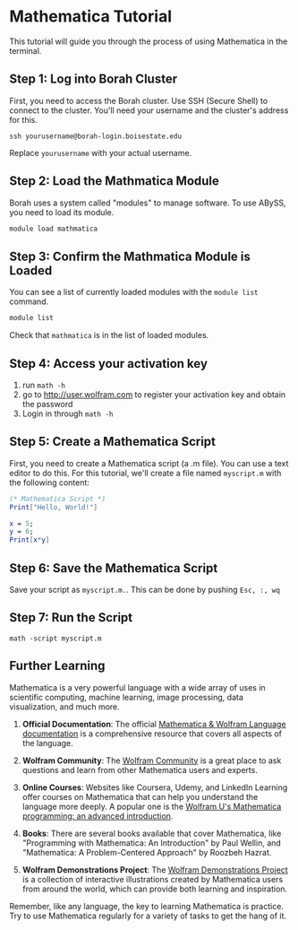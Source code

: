 # Mathematica Tutorial

This tutorial will guide you through the process of using Mathematica in the terminal.

## Step 1: Log into Borah Cluster

First, you need to access the Borah cluster. Use SSH (Secure Shell) to connect to the cluster. You'll need your username and the cluster's address for this. 

```
ssh yourusername@borah-login.boisestate.edu
```
Replace `yourusername` with your actual username. 

## Step 2: Load the Mathmatica Module

Borah uses a system called "modules" to manage software. To use ABySS, you need to load its module. 

```bash
module load mathmatica
```

## Step 3: Confirm the Mathmatica Module is Loaded

You can see a list of currently loaded modules with the `module list` command. 

```bash
module list
```
Check that `mathmatica` is in the list of loaded modules.

## Step 4: Access your activation key

1. run ```math -h```
2. go to http://user.wolfram.com to register your activation key and obtain the password
3. Login in through ```math -h```

## Step 5: Create a Mathematica Script

First, you need to create a Mathematica script (a .m file). You can use a text editor to do this. For this tutorial, we'll create a file named `myscript.m` with the following content:

```mathematica
(* Mathematica Script *)
Print["Hello, World!"]

x = 5;
y = 6;
Print[x*y]
```
## Step 6: Save the Mathematica Script
Save your script as `myscript.m.`. This can be done by pushing ```Esc, :, wq```

## Step 7: Run the Script
```math -script myscript.m```

## Further Learning

Mathematica is a very powerful language with a wide array of uses in scientific computing, machine learning, image processing, data visualization, and much more.

1. **Official Documentation**: The official [Mathematica & Wolfram Language documentation](https://reference.wolfram.com/language/) is a comprehensive resource that covers all aspects of the language.

2. **Wolfram Community**: The [Wolfram Community](http://community.wolfram.com/) is a great place to ask questions and learn from other Mathematica users and experts.

3. **Online Courses**: Websites like Coursera, Udemy, and LinkedIn Learning offer courses on Mathematica that can help you understand the language more deeply. A popular one is the [Wolfram U's Mathematica programming: an advanced introduction](https://www.wolfram.com/wolfram-u/catalog/gen005/).

4. **Books**: There are several books available that cover Mathematica, like "Programming with Mathematica: An Introduction" by Paul Wellin, and "Mathematica: A Problem-Centered Approach" by Roozbeh Hazrat.

5. **Wolfram Demonstrations Project**: The [Wolfram Demonstrations Project](https://demonstrations.wolfram.com/) is a collection of interactive illustrations created by Mathematica users from around the world, which can provide both learning and inspiration.

Remember, like any language, the key to learning Mathematica is practice. Try to use Mathematica regularly for a variety of tasks to get the hang of it.

